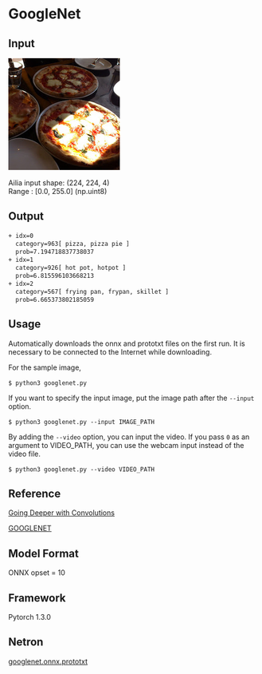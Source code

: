 # GoogleNet

## Input

![Input](pizza.jpg)

Ailia input shape: (224, 224, 4)  
Range : [0.0, 255.0]  (np.uint8)

## Output

```
+ idx=0
  category=963[ pizza, pizza pie ]
  prob=7.194718837738037
+ idx=1
  category=926[ hot pot, hotpot ]
  prob=6.815596103668213
+ idx=2
  category=567[ frying pan, frypan, skillet ]
  prob=6.665373802185059
```

## Usage
Automatically downloads the onnx and prototxt files on the first run. It is necessary to be connected to the Internet while downloading.

For the sample image,
```
$ python3 googlenet.py
```

If you want to specify the input image, put the image path after the `--input` option.
```
$ python3 googlenet.py --input IMAGE_PATH
```
By adding the `--video` option, you can input the video.
If you pass `0` as an argument to VIDEO_PATH, you can use the webcam input instead of the video file.
```
$ python3 googlenet.py --video VIDEO_PATH
```


## Reference

[Going Deeper with Convolutions]( https://arxiv.org/abs/1409.4842 )

[GOOGLENET]( https://pytorch.org/hub/pytorch_vision_googlenet/)

## Model Format

ONNX opset = 10

## Framework

Pytorch 1.3.0

## Netron

[googlenet.onnx.prototxt](https://netron.app/?url=https://storage.googleapis.com/ailia-models/googlenet/googlenet.onnx.prototxt)

